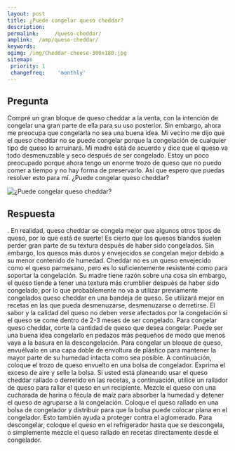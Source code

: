 ```yaml
---
layout: post
title: ¿Puede congelar queso cheddar?  
description: 
permalink:     /queso-cheddar/
amplink:  /amp/queso-cheddar/
keywords: 
ogimg: /img/Cheddar-cheese-300x180.jpg
sitemap:
 priority: 1
 changefreq:    'monthly'
---
```




## Pregunta

Compré un gran bloque de queso cheddar a la venta, con la intención de congelar una gran parte de ella para su uso posterior. Sin embargo, ahora me preocupa que congelarla no sea una buena idea. Mi vecino me dijo que el queso cheddar no se puede congelar porque la congelación de cualquier tipo de queso lo arruinará. Mi madre está de acuerdo y dice que el queso va todo desmenuzable y seco después de ser congelado. Estoy un poco preocupado porque ahora tengo un enorme trozo de queso que no puedo comer a tiempo y no hay forma de preservarlo. Así que espero que puedas resolver esto para mí. ¿Puede congelar queso cheddar?


![¿Puede congelar queso cheddar?](https://sepuedecongelar.com/img/Cheddar-cheese-300x180.jpg "¿Puede congelar queso cheddar?" )


## Respuesta

. En realidad, queso cheddar se congela mejor que algunos otros tipos de queso, por lo que está de suerte! Es cierto que los quesos blandos suelen perder gran parte de su textura después de haber sido congelados. Sin embargo, los quesos más duros y envejecidos se congelan mejor debido a su menor contenido de humedad. Cheddar no es un queso envejecido como el queso parmesano, pero es lo suficientemente resistente como para soportar la congelación. Su madre tiene razón sobre una cosa sin embargo, el queso tiende a tener una textura más crumblier después de haber sido congelado, por lo que probablemente no va a utilizar previamente congelados queso cheddar en una bandeja de queso. Se utilizará mejor en recetas en las que pueda desmenuzarse, desmenuzarse o derretirse. El sabor y la calidad del queso no deben verse afectados por la congelación si el queso se come dentro de 2-3 meses de ser congelado.
Para congelar queso cheddar, corte la cantidad de queso que desea congelar. Puede ser una buena idea congelarlo en pedazos más pequeños de modo que menos vaya a la basura en la descongelación. Para congelar un bloque de queso, envuélvalo en una capa doble de envoltura de plástico para mantener la mayor parte de su humedad intacta como sea posible. A continuación, coloque el trozo de queso envuelto en una bolsa de congelador. Exprima el exceso de aire y selle la bolsa.
Si usted está planeando usar el queso cheddar rallado o derretido en las recetas, a continuación, utilice un rallador de queso para rallar el queso en un recipiente. Mezcle el queso con una cucharada de harina o fécula de maíz para absorber la humedad y detener el queso de agruparse a la congelación. Coloque el queso rallado en una bolsa de congelador y distribuir para que la bolsa puede colocar plana en el congelador. Esto también ayuda a proteger contra el aglomerado. Para descongelar, coloque el queso en el refrigerador hasta que se descongela, o simplemente mezcle el queso rallado en recetas directamente desde el congelador.

